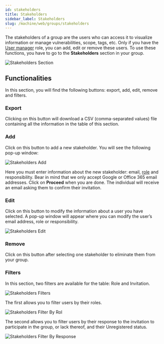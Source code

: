 ```yaml
---
id: stakeholders
title: Stakeholders
sidebar_label: Stakeholders
slug: /machine/web/groups/stakeholders
---
```


The stakeholders of a group
are the users
who can access it
to visualize information
or manage vulnerabilities,
scope,
tags,
etc.
Only if you have the
[User manager](/machine/web/groups/roles#user-manager-role)
role,
you can add,
edit or remove these users.
To use these functions,
you have to go to the
**Stakeholders** section
in your group.

![Stakeholders Section](https://res.cloudinary.com/fluid-attacks/image/upload/v1622660238/docs/web/groups/stakeholders/stakeholders_section_kwzr4s.png)

## Functionalities

In this section,
you will find the
following buttons:
export,
add,
edit,
remove and filters.

### Export

Clicking on this button will
download a CSV (comma-separated
values) file containing all
the information in the table
of this section.

### Add

Click on this button to
add a new stakeholder.
You will see the following
pop-up window:

![Stakeholders Add](https://res.cloudinary.com/fluid-attacks/image/upload/v1654613838/docs/web/groups/stakeholders/stakeholders_add.png)

Here you must enter information
about the new stakeholder:
email,
[role](/machine/web/groups/roles)
and responsibility.
Bear in mind that we only accept
Google or Office 365 email addresses.
Click on **Proceed** when you are done.
The individual will receive an
email asking them to confirm
their invitation.

### Edit

Click on this button to modify
the information about a user
you have selected.
A pop-up window will appear
where you can modify the
user’s email address,
role or responsibility.

![Stakeholders Edit](https://res.cloudinary.com/fluid-attacks/image/upload/v1654613838/docs/web/groups/stakeholders/stakeholders_edit.png)

### Remove

Click on this button after
selecting one stakeholder to
eliminate them from your group.

### Filters

In this section,
two filters are available for
the table: Role and Invitation.

![Stakeholders Filters](https://res.cloudinary.com/fluid-attacks/image/upload/v1654613838/docs/web/groups/stakeholders/stakeholders_filters.png)

The first allows you to
filter users by their roles.

![Stakeholders Filter By Rol](https://res.cloudinary.com/fluid-attacks/image/upload/v1654613838/docs/web/groups/stakeholders/stakeholders_filter_by_rol.png)

The second allows you to
filter users by their response
to the invitation to participate
in the group,
or lack thereof,
and their Unregistered status.

![Stakeholders Filter By Response](https://res.cloudinary.com/fluid-attacks/image/upload/v1654613838/docs/web/groups/stakeholders/stakeholders_filter_by_response.png)
